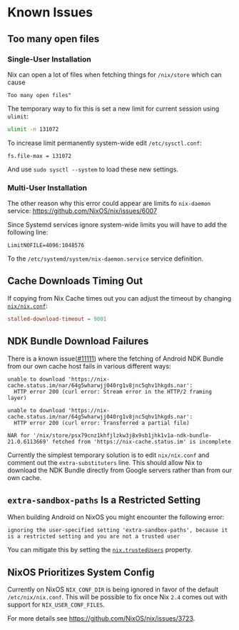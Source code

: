 # Known Issues

## Too many open files

### Single-User Installation

Nix can open a lot of files when fetching things for `/nix/store` which can cause
```
Too many open files"
```
The temporary way to fix this is set a new limit for current session using `ulimit`:
```sh
ulimit -n 131072
```
To increase limit permanently system-wide edit `/etc/sysctl.conf`:
```
fs.file-max = 131072
```
And use `sudo sysctl --system` to load these new settings.

### Multi-User Installation

The other reason why this error could appear are limits fo `nix-daemon` service:
https://github.com/NixOS/nix/issues/6007

Since Systemd services ignore system-wide limits you will have to add the following line:
```
LimitNOFILE=4096:1048576
```
To the `/etc/systemd/system/nix-daemon.service` service definition.

## Cache Downloads Timing Out

If copying from Nix Cache times out you can adjust the timeout by changing [`nix/nix.conf`](/nix/nix.conf):
```conf
stalled-download-timeout = 9001
```

## NDK Bundle Download Failures

There is a known issue([#11111](https://github.com/status-im/status-react/issues/11111)) where the fetching of Android NDK Bundle from our own cache host fails in various different ways:
```
unable to download 'https://nix-cache.status.im/nar/64g5wharwjj040rg1v8jnc5qhv1hkgds.nar':
  HTTP error 200 (curl error: Stream error in the HTTP/2 framing layer)
```
```
unable to download 'https://nix-cache.status.im/nar/64g5wharwjj040rg1v8jnc5qhv1hkgds.nar':
  HTTP error 200 (curl error: Transferred a partial file)
```
```
NAR for '/nix/store/psx79cnz1khfjlzkw3j8x9sb1jhk1v1a-ndk-bundle-21.0.6113669' fetched from 'https://nix-cache.status.im' is incomplete
```
Currently the simplest temporary solution is to edit `nix/nix.conf` and comment out the `extra-substituters` line.
This should allow Nix to download the NDK Bundle directly from Google servers rather than from our own cache.

## `extra-sandbox-paths` Is a Restricted Setting

When building Android on NixOS you might encounter the following error:
```
ignoring the user-specified setting 'extra-sandbox-paths', because it is a restricted setting and you are not a trusted user
```
You can mitigate this by setting the [`nix.trustedUsers`](https://nixos.org/nixos/options.html#nix.trustedusers) property.

## NixOS Prioritizes System Config

Currently on NixOS `NIX_CONF_DIR` is being ignored in favor of the default `/etc/nix/nix.conf`.
This will be possible to fix once Nix `2.4` comes out with support for `NIX_USER_CONF_FILES`.

For more details see https://github.com/NixOS/nix/issues/3723.
